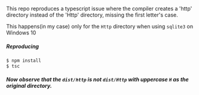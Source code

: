 This repo reproduces a typescript issue where the compiler creates a 'http' directory instead of the 'Http' directory, missing the first letter's case.

This happens(in my case) only for the `Http` directory when using `sqlite3` on Windows 10

##### Reproducing
```sh
$ npm install
$ tsc
```

##### Now observe that the `dist/http` is not `dist/Http` with uppercase `H` as the original directory.